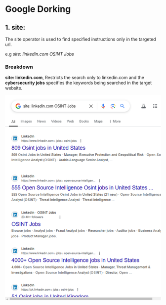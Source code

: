 # Google Dorking

## 1. site:

The site operator is used to find specified instructions only in the targeted url.

e.g *site: linkedin.com OSINT Jobs*

### Breakdown
**site: linkedin.com**, Restricts the search only to linkedin.com and the **cybersecurity jobs** specifies the keywords being searched in the target website.

![alt text](site.png)